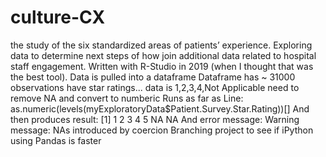 # culture-CX
the study of the six standardized areas of patients’ experience.  Exploring data to determine next steps of how join additional data related to hospital staff engagement. 
Written with R-Studio in 2019 (when I thought that was the best tool).  Data is pulled into a dataframe
Dataframe has ~ 31000 observations have star ratings... data is 1,2,3,4,Not Applicable need to remove NA and convert to numberic
Runs as far as Line: as.numeric(levels(myExploratoryData$Patient.Survey.Star.Rating))[]
And then produces result: [1]  1  2  3  4  5 NA NA
And error message: Warning message:
                    NAs introduced by coercion 
Branching project to see if iPython using Pandas is faster
